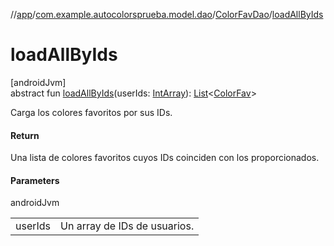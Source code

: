 //[app](../../../index.md)/[com.example.autocolorsprueba.model.dao](../index.md)/[ColorFavDao](index.md)/[loadAllByIds](load-all-by-ids.md)

# loadAllByIds

[androidJvm]\
abstract fun [loadAllByIds](load-all-by-ids.md)(userIds: [IntArray](https://kotlinlang.org/api/latest/jvm/stdlib/kotlin/-int-array/index.html)): [List](https://kotlinlang.org/api/latest/jvm/stdlib/kotlin.collections/-list/index.html)&lt;[ColorFav](../../com.example.autocolorsprueba.model.entity/-color-fav/index.md)&gt;

Carga los colores favoritos por sus IDs.

#### Return

Una lista de colores favoritos cuyos IDs coinciden con los proporcionados.

#### Parameters

androidJvm

| | |
|---|---|
| userIds | Un array de IDs de usuarios. |
